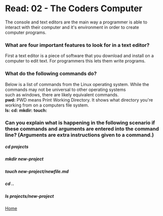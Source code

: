 # Read: 02 - The Coders Computer  
The console and text editors are the main way a programmer is able to interact with their computer and it's environment in order to create computer programs.  

### What are four important features to look for in a text editor?  
First a text editor is a piece of software that you download and install on a computer to edit text. For programmers this lets them write programs.  

### What do the following commands do?  
Below is a list of commands from the Linux operating system. While the commands may not be universal to other operating systems  
such as windows, there are likely equivalent commands.  
**pwd:** PWD means Print Working Directory. It shows what directory you're working from on a computers file system.  
**ls:** 
**cd:**
**mkdir:**
**touch:**
### Can you explain what is happening in the following scenario if these commands and arguments are entered into the command line? (Arguments are extra instructions given to a command.)
##### **cd projects**
##### **mkdir new-project**
##### **touch new-project/newfile.md**
##### **cd ..**
##### **ls projects/new-project**

[Home](README.md)
